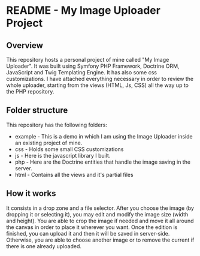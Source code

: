 # README - My Image Uploader Project


## Overview
This repository hosts a personal project of mine called "My Image Uploader". It was built using Symfony PHP Framework, Doctrine ORM, JavaScript and Twig Templating Engine. It has also some css customizations. I have attached everything necessary in order to review the whole uploader, starting from the views (HTML, Js, CSS) all the way up to the PHP repository. 

## Folder structure
This repository has the following folders:

* example - This is a demo in which I am using the Image Uploader inside an existing project of mine.
* css - Holds some small CSS customizations
* js - Here is the javascript library I built.
* php - Here are the Doctrine entities that handle the image saving in the server.
* html - Contains all the views and it's partial files

## How it works
It consists in a drop zone and a file selector. After you choose the image (by dropping it or selecting it), you may edit and modify the image size (width and height). You are able to crop the image if needed and move it all around the canvas in order to place it wherever you want. Once the edition is finished, you can upload it and then it will be saved in server-side. Otherwise, you are able to choose another image or to remove the current if there is one already uploaded.